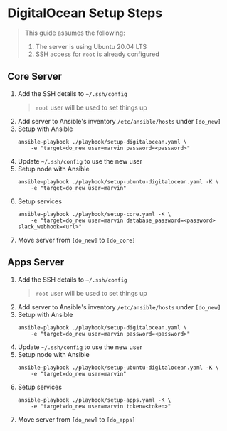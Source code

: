 # DigitalOcean Setup Steps

> This guide assumes the following:
> 1. The server is using Ubuntu 20.04 LTS
> 2. SSH access for `root` is already configured

## Core Server
1. Add the SSH details to `~/.ssh/config`
    > `root` user will be used to set things up
2. Add server to Ansible's inventory `/etc/ansible/hosts` under `[do_new]`
3. Setup with Ansible
    ```
    ansible-playbook ./playbook/setup-digitalocean.yaml \
        -e "target=do_new user=marvin password=<password>"
    ```
4. Update `~/.ssh/config` to use the new user
5. Setup node with Ansible
    ```
    ansible-playbook ./playbook/setup-ubuntu-digitalocean.yaml -K \
        -e "target=do_new user=marvin"
    ```
6. Setup services
    ```
    ansible-playbook ./playbook/setup-core.yaml -K \
        -e "target=do_new user=marvin database_password=<password> slack_webhook=<url>"
    ```
7. Move server from `[do_new]` to `[do_core]`

## Apps Server
1. Add the SSH details to `~/.ssh/config`
    > `root` user will be used to set things up
2. Add server to Ansible's inventory `/etc/ansible/hosts` under `[do_new]`
3. Setup with Ansible
    ```
    ansible-playbook ./playbook/setup-digitalocean.yaml \
        -e "target=do_new user=marvin password=<password>"
    ```
4. Update `~/.ssh/config` to use the new user
5. Setup node with Ansible
    ```
    ansible-playbook ./playbook/setup-ubuntu-digitalocean.yaml -K \
        -e "target=do_new user=marvin"
    ```
6. Setup services
    ```
    ansible-playbook ./playbook/setup-apps.yaml -K \
        -e "target=do_new user=marvin token=<token>"
    ```
7. Move server from `[do_new]` to `[do_apps]`

